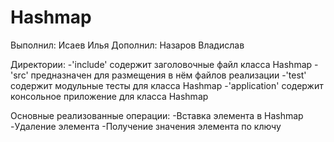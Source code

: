 # Hashmap

Выполнил: Исаев Илья
Дополнил: Назаров Владислав

Директории:
    -'include' содержит заголовочные файл класса Hashmap
    -'src' предназначен для размещения в нём файлов реализации
    -'test' содержит модульные тесты для класса Hashmap
    -'application' содержит консольное приложение для класса Hashmap

Основные реализованные операции:
    -Вставка элемента в Hashmap
    -Удаление элемента
    -Получение значения элемента по ключу